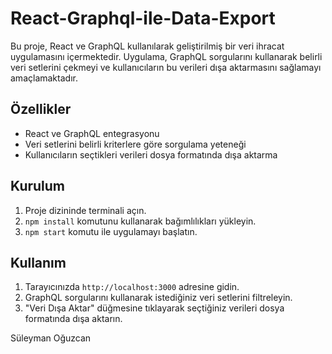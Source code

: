 # React-Graphql-ile-Data-Export


Bu proje, React ve GraphQL kullanılarak geliştirilmiş bir veri ihracat uygulamasını içermektedir. Uygulama, GraphQL sorgularını kullanarak belirli veri setlerini çekmeyi ve kullanıcıların bu verileri dışa aktarmasını sağlamayı amaçlamaktadır.

## Özellikler
- React ve GraphQL entegrasyonu
- Veri setlerini belirli kriterlere göre sorgulama yeteneği
- Kullanıcıların seçtikleri verileri dosya formatında dışa aktarma

## Kurulum
1. Proje dizininde terminali açın.
2. `npm install` komutunu kullanarak bağımlılıkları yükleyin.
3. `npm start` komutu ile uygulamayı başlatın.

## Kullanım
1. Tarayıcınızda `http://localhost:3000` adresine gidin.
2. GraphQL sorgularını kullanarak istediğiniz veri setlerini filtreleyin.
3. "Veri Dışa Aktar" düğmesine tıklayarak seçtiğiniz verileri dosya formatında dışa aktarın.

Süleyman Oğuzcan
